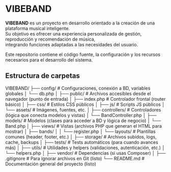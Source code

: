 # VIBEBAND

**VIBEBAND** es un proyecto en desarrollo orientado a la creación de una plataforma musical inteligente.  
Su objetivo es ofrecer una experiencia personalizada de gestión, reproducción y recomendación de música,  
integrando funciones adaptadas a las necesidades del usuario.

Este repositorio contiene el código fuente, la configuración y los recursos necesarios para el desarrollo del sistema.

## Estructura de carpetas
VIBEBAND/
├── config/                    # Configuraciones, conexión a BD, variables globales
│   └── db.php
│
├── public/                    # Archivos accesibles desde el navegador (punto de entrada)
│   ├── index.php              # Controlador frontal (router básico)
│   ├── css/                   # Estilos CSS públicos
│   ├── js/                    # Scripts JS públicos
│   └── assets/                # Imágenes, fuentes, etc.
│
├── controllers/               # Controladores (lógica que conecta modelos y vistas)
│   └── BandController.php
│
├── models/                    # Modelos (clases para acceder a BD y lógica de negocio)
│   └── Band.php
│
├── views/                     # Vistas (archivos PHP que generan el HTML para mostrar)
│   ├── bands/
│   │   └── register.php
│   └── layouts/               # Plantillas comunes (header, footer, etc.)
│
├── storage/                   # Archivos subidos, logs, cache, backups 
│
├── tests/                     # Tests automáticos (para cuando avances más)
│
├── utils/                     # Utilidades y helpers (validaciones, autenticación, etc.)
│   └── helpers.php
│
├── vendor/                    # Dependencias (si usas Composer)
│
├── .gitignore                 # Para ignorar archivos en Git                                                         (listo)
└── README.md                  # Documentación general del proyecto                                                   (listo)
